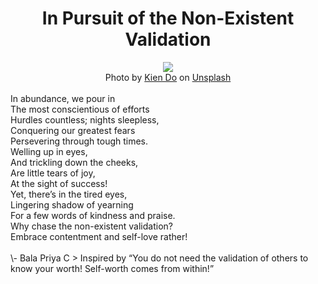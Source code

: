 <div align="center"> <h1>In Pursuit of the Non-Existent Validation </h1> </div>

<div align = "center"><img src="https://images.unsplash.com/photo-1496727181182-cb3c090f142a?ixid=MnwxMjA3fDB8MHxwcm9maWxlLXBhZ2V8MXx8fGVufDB8fHx8&ixlib=rb-1.2.1&auto=format&fit=crop&w=500&q=60"> </div>
<div align="center">Photo by <a href="https://unsplash.com/@kiendo?utm_source=unsplash&utm_medium=referral&utm_content=creditCopyText">Kien Do</a> on <a href="https://unsplash.com/@kiendo?utm_source=unsplash&utm_medium=referral&utm_content=creditCopyText">Unsplash</a>
  </div>
  <br>
In abundance, we pour in <br>
The most conscientious of efforts<br>
Hurdles countless; nights sleepless,<br>
Conquering our greatest fears<br>
Persevering through tough times.<br>
Welling up in eyes,<br>
And trickling down the cheeks,<br>
Are little tears of joy,<br>
At the sight of success!<br>
Yet, there’s in the tired eyes,<br>
Lingering shadow of yearning<br>
For a few words of kindness and praise.<br>
Why chase the non-existent validation?<br>
Embrace contentment and self-love rather!<br>
<br>
\- Bala Priya C
> Inspired by “You do not need the validation of others to know your worth! Self-worth comes from within!”
